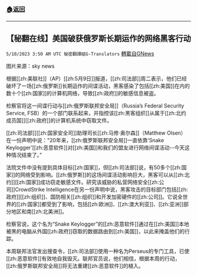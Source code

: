 ###  [:house:返回](README.md)
---


## 【秘翻在线】美国破获俄罗斯长期运作的网络黑客行动
`5/10/2023 3:50 AM UTC 秘密翻譯組G-Translators` [轉載自GNews](https://gnews.org/articles/1288096)

         

图片来源：sky news

根据[[zh:美联社]]（AP）[[zh:5月9日]]报道，[[zh:司法部]]周二表示，他们已经破坏了一场[[zh:俄罗斯]]长期运作的间谍活动，黑客感染了包括[[zh:美国]]在内的数十个[[zh:国家]]的计算机网络，导致[[zh:政府]]的敏感信息被盗。

检察官将这一间谍行动与[[zh:俄罗斯联邦安全局]]（Russia’s Federal Security Service, FSB）的一个部门联系起来，并指控该[[zh:黑客组织]]从属于[[zh:北约成员国]][[zh:政府]]的计算机系统中窃取文件。

[[zh:司法部]][[zh:国家安全司]]助理司长[[zh:马修·奥尔森]]（Matthew Olsen）在一份声明中说："20年来，[[zh:俄罗斯联邦安全局]]一直依靠‘Snake Keylogger’[[zh:恶意软件]]对[[zh:美国]]和我们的盟友进行网络间谍活动\--今天这种情况结束了。”

法院文件中没有提到具体目标[[zh:国家]]，但[[zh:司法部]]说，有50多个[[zh:国家]]的网络受到影响。[[zh:俄罗斯]]的这场间谍活动影响巨大，黑客可以从[[zh:北约]][[zh:国家]]成功窃走敏感文件。研究该威胁的私营网络安全[[zh:公司]]CrowdStrike Intelligence在另一份声明中说，黑客攻击的目标部门包括[[zh:政府]][[zh:组织]]、国防相关[[zh:组织]]和开发加密硬件的[[zh:公司]]。它说全世界的[[zh:国家]]都受到了影响，包括[[zh:欧洲]]、[[zh:澳大利亚]]、[[zh:亚洲]]部分地区和南[[zh:北美洲]]。

检察官说，这个名为“Snake Keylogger”的[[zh:恶意软件]]通过在[[zh:美国]]本地被黑的电脑从外国[[zh:政府]]窃取的数据路由到[[zh:美国]]，以此来掩盖他们的行踪。

本周联邦法官发出搜查令，[[zh:司法部]]使用一种名为Perseus的专门工具，已使[[zh:恶意软件]]有效地自我毁灭。联邦官员说，他们相信，根据本周的行动，[[zh:俄罗斯联邦安全局]]将无法重建[[zh:恶意软件]]的植入。
